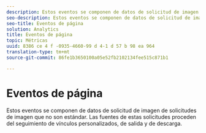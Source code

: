 ```yaml
---
description: Estos eventos se componen de datos de solicitud de imagen de solicitudes de imagen que no son estándar. Las fuentes de estas solicitudes proceden del seguimiento de vínculos personalizados, de salida y de descarga.
seo-description: Estos eventos se componen de datos de solicitud de imagen de solicitudes de imagen que no son estándar. Las fuentes de estas solicitudes proceden del seguimiento de vínculos personalizados, de salida y de descarga.
seo-title: Eventos de página
solution: Analytics
title: Eventos de página
topic: Métricas
uuid: 8386 ce 4 f -0935-4660-99 d 4-1 d 57 b 98 ea 964
translation-type: tm+mt
source-git-commit: 86fe1b3650100a05e52fb2102134fee515c871b1

---
```



# Eventos de página

Estos eventos se componen de datos de solicitud de imagen de solicitudes de imagen que no son estándar. Las fuentes de estas solicitudes proceden del seguimiento de vínculos personalizados, de salida y de descarga.


